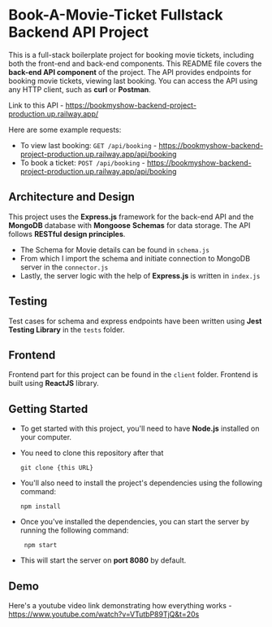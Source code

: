 # Book-A-Movie-Ticket Fullstack Backend API Project
This is a full-stack boilerplate project for booking movie tickets, including both the front-end and back-end components. This README file covers the **back-end API component** of the project.
The API provides endpoints for booking movie tickets, viewing last booking. You can access the API using any HTTP client, such as **curl** or **Postman**.

Link to this API - https://bookmyshow-backend-project-production.up.railway.app/

Here are some example requests:

- To view last booking: `GET /api/booking` - https://bookmyshow-backend-project-production.up.railway.app/api/booking
- To book a ticket: `POST /api/booking` - https://bookmyshow-backend-project-production.up.railway.app/api/booking

## Architecture and Design

This project uses the **Express.js** framework for the back-end API and the **MongoDB** database with **Mongoose** **Schemas** for data storage. The API follows **RESTful design principles**.

- The Schema for Movie details can be found in `schema.js`
- From which I import the schema and initiate connection to MongoDB server in the `connector.js`
- Lastly, the server logic with the help of **Express.js** is written in `index.js`

## Testing 

Test cases for schema and express endpoints have been written using **Jest Testing Library** in the `tests` folder.

## Frontend 
Frontend part for this project can be found in the `client` folder. Frontend is built using **ReactJS** library.

## Getting Started 
- To get started with this project, you'll need to have **Node.js** installed on your computer. 
- You need to clone this repository after that

      git clone {this URL}

- You'll also need to install the project's dependencies using the following command:

      npm install

- Once you've installed the dependencies, you can start the server by running the following command:

       npm start

- This will start the server on **port 8080** by default. 

## Demo 
Here's a youtube video link demonstrating how everything works - https://www.youtube.com/watch?v=VTutbP89TjQ&t=20s  
